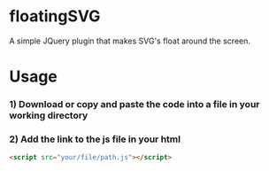 # floatingSVG

A simple JQuery plugin that makes SVG's float around the screen.

# Usage

### 1) Download or copy and paste the code into a file in your working directory
### 2) Add the link to the js file in your html
```html
<script src="your/file/path.js"></script>
```
